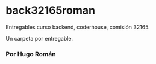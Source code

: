# back32165roman 

Entregables curso backend, coderhouse, comisión 32165.

Un carpeta por entregable.

### Por Hugo Román
